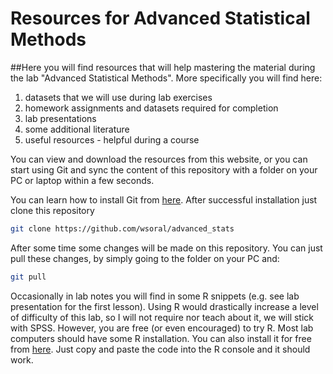 # Resources for Advanced Statistical Methods
##Here you will find resources that will help mastering the material during the lab "Advanced Statistical Methods".
More specifically you will find here:

1. datasets that we will use during lab exercises
2. homework assignments and datasets required for completion
3. lab presentations
3. some additional literature
4. useful resources - helpful during a course

You can view and download the resources from this website, or you can start using Git and sync the content
of this repository with a folder on your PC or laptop within a few seconds.

You can learn how to install Git from [here](https://git-scm.com/book/en/v2/Getting-Started-Installing-Git).
After successful installation just clone this repository
```bash
git clone https://github.com/wsoral/advanced_stats
```
After some time some changes will be made on this repository. You can just pull these changes, by simply going to the folder on your PC and:
```bash
git pull
```

Occasionally in lab notes you will find in some R snippets (e.g. see lab presentation for the first lesson). Using R would drastically increase a level of difficulty of this lab, so I will not require nor teach about it, we will stick with SPSS. However, you are free (or even encouraged) to try R. Most lab computers should have some R installation. You can also install it for free from [here](https://cran.r-project.org/). Just copy and paste the code into the R console and it should work.

